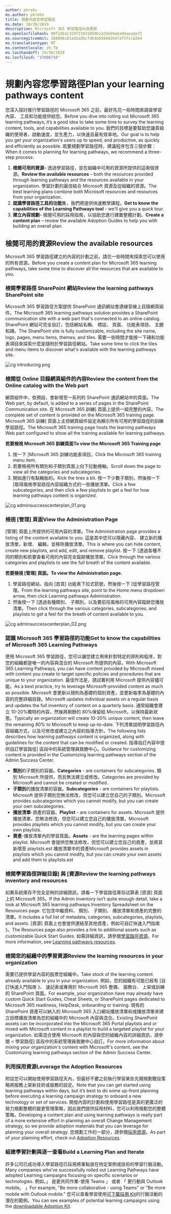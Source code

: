 ```yaml
---
author: pkrebs
ms.author: pkrebs
title: 規劃內容您學習路徑
ms.date: 10/20/2019
description: Microsoft 365 學習路徑內容更新
ms.openlocfilehash: 90f2db3c320f23931059b12d3eb9a6a9daeada72
ms.sourcegitcommit: 3b8896c81ad2adbcfdbda658482847af5fccb264
ms.translationtype: MT
ms.contentlocale: zh-TW
ms.lasthandoff: 10/30/2019
ms.locfileid: "37886710"
---
```

# <a name="plan-your-learning-pathways-content"></a><span data-ttu-id="cfaf4-103">規劃內容您學習路徑</span><span class="sxs-lookup"><span data-stu-id="cfaf4-103">Plan your learning pathways content</span></span>
<span data-ttu-id="cfaf4-104">您深入探討推行學習路徑的 Microsoft 365 之前，最好先花一些時間來調查學習內容、 工具和功能提供給您。</span><span class="sxs-lookup"><span data-stu-id="cfaf4-104">Before you dive into rolling out Microsoft 365 learning pathways, it’s a good idea to take some time to survey the learning content, tools, and capabilities available to you.</span></span> <span data-ttu-id="cfaf4-105">我們的目標是要幫助您讓貴組織的使用者，啟動速度，並生產力，以快速且最有效率地。</span><span class="sxs-lookup"><span data-stu-id="cfaf4-105">Our goal is to help you get your organization's users up to speed, and productive, as quickly and efficiently as possible.</span></span> <span data-ttu-id="cfaf4-106">若要規劃學習路徑時，建議程序包含三個步驟：</span><span class="sxs-lookup"><span data-stu-id="cfaf4-106">When it comes to planning for learning pathways, we recommend a three-step process:</span></span>

1. <span data-ttu-id="cfaf4-107">**檢閱可用的資源**– 透過學習路徑，並在組織中可用的資源所提供的這兩個資源。</span><span class="sxs-lookup"><span data-stu-id="cfaf4-107">**Review the available resources** – both the resources provided through learning pathways and the resources available in your organization.</span></span> <span data-ttu-id="cfaf4-108">學習計劃的最佳結合 Microsoft 資源及從組織的資源。</span><span class="sxs-lookup"><span data-stu-id="cfaf4-108">The best learning plans combine both Microsoft resources and resources from your organization.</span></span>
2. <span data-ttu-id="cfaf4-109">**認識學習路徑工具的功能**集，我們將提供快速教學課程。</span><span class="sxs-lookup"><span data-stu-id="cfaf4-109">**Get to know the capabilities of the Learning Pathways tool** - we'll give you a quick tour.</span></span> 
3. <span data-ttu-id="cfaf4-110">**建立內容規劃**– 檢閱可用的採用指南，以協助您進行建置整體計劃。</span><span class="sxs-lookup"><span data-stu-id="cfaf4-110">**Create a content plan** – review the available Adoption Guides to help you with building an overall plan.</span></span>

## <a name="review-the-available-resources"></a><span data-ttu-id="cfaf4-111">檢閱可用的資源</span><span class="sxs-lookup"><span data-stu-id="cfaf4-111">Review the available resources</span></span>
<span data-ttu-id="cfaf4-112">Microsoft 365 學習路徑建立的內容的計劃之前，請花一些時間來探索您可以使用的所有資源。</span><span class="sxs-lookup"><span data-stu-id="cfaf4-112">Before you create a content plan for Microsoft 365 learning pathways, take some time to discover all the resources that are available to you.</span></span>  

### <a name="review-the-learning-pathways-sharepoint-site"></a><span data-ttu-id="cfaf4-113">檢閱學習路徑 SharePoint 網站</span><span class="sxs-lookup"><span data-stu-id="cfaf4-113">Review the learning pathways SharePoint site</span></span>
<span data-ttu-id="cfaf4-114">Microsoft 365 學習路徑方案提供 SharePoint 通訊網站會連線至線上目錄網頁組件。</span><span class="sxs-lookup"><span data-stu-id="cfaf4-114">The Microsoft 365 learning pathways solution provides a SharePoint communication site with a web part that's connected to an online catalog.</span></span> <span data-ttu-id="cfaf4-115">SharePoint 網站可完全自訂，包括網站名稱、 標誌、 頁面、 功能表項目、 主題和磚。</span><span class="sxs-lookup"><span data-stu-id="cfaf4-115">The SharePoint site is fully customizable, including the site name, logo, pages, menu items, themes, and tiles.</span></span> <span data-ttu-id="cfaf4-116">需要一些時間才能按一下磚和功能表項目來探索什麼是隨附於學習路徑網站。</span><span class="sxs-lookup"><span data-stu-id="cfaf4-116">Take some time to click the tiles and menu items to discover what's available with the learning pathways site.</span></span>

![cg introducing.png](media/cg-introducing.png)

### <a name="review-the-content-from-the-online-catalog-with-the-web-part"></a><span data-ttu-id="cfaf4-118">檢閱從 Online 目錄網頁組件的內容</span><span class="sxs-lookup"><span data-stu-id="cfaf4-118">Review the content from the Online catalog with the Web part</span></span>
<span data-ttu-id="cfaf4-119">網頁組件中，依預設，會新增至一系列的 SharePoint 通訊網站中的頁面。</span><span class="sxs-lookup"><span data-stu-id="cfaf4-119">The Web part, by default, is added to a series of pages in the SharePoint Communication site.</span></span> <span data-ttu-id="cfaf4-120">在 Microsoft 365 訓練] 頁面上提供一組完整的內容。</span><span class="sxs-lookup"><span data-stu-id="cfaf4-120">The complete set of content is provided on the Microsoft 365 training page.</span></span> <span data-ttu-id="cfaf4-121">Microsoft 365 訓練] 頁面上主控網頁組件設定為顯示所有可用的學習路徑的訓練學習路徑。</span><span class="sxs-lookup"><span data-stu-id="cfaf4-121">The Microsoft 365 training page hosts the learning pathways Web part configured to show all the training available for learning pathways.</span></span> 

<span data-ttu-id="cfaf4-122">**若要檢視 Microsoft 365 訓練頁面**</span><span class="sxs-lookup"><span data-stu-id="cfaf4-122">**To view the Microsoft 365 Training page**</span></span>
1. <span data-ttu-id="cfaf4-123">按一下 [Microsoft 365 訓練功能表項目。</span><span class="sxs-lookup"><span data-stu-id="cfaf4-123">Click the Microsoft 365 training menu item.</span></span> 
1. <span data-ttu-id="cfaf4-124">若要檢視所有類別和子類別頁面上向下拉動捲軸。</span><span class="sxs-lookup"><span data-stu-id="cfaf4-124">Scroll down the page to view all the categories and subcategories.</span></span>
2. <span data-ttu-id="cfaf4-125">開始進行有點輪胎的。</span><span class="sxs-lookup"><span data-stu-id="cfaf4-125">Kick the tires a bit.</span></span> <span data-ttu-id="cfaf4-126">按一下少數子類別，然後按一下 [取得風格學習路徑內容組織方式的一些播放清單。</span><span class="sxs-lookup"><span data-stu-id="cfaf4-126">Click a few subcategories, and then click a few playlists to get a feel for how learning pathways content is organized.</span></span> 

![cg adminsuccesscenterplan_01.png](media/cg-adminsuccesscenterplan_01.png)

### <a name="view-the-administration-page"></a><span data-ttu-id="cfaf4-128">檢視 [管理] 頁面</span><span class="sxs-lookup"><span data-stu-id="cfaf4-128">View the Administration Page</span></span>
<span data-ttu-id="cfaf4-129">[管理] 頁面上所提供的可用內容的清單。</span><span class="sxs-lookup"><span data-stu-id="cfaf4-129">The Administration page provides a listing of the content available to you.</span></span> <span data-ttu-id="cfaf4-130">這是其中您可以隱藏內容、 建立新的播放清單，新增、 編輯，並移除播放清單。</span><span class="sxs-lookup"><span data-stu-id="cfaf4-130">This is where you can hide content, create new playlists, and add, edit, and remove playlist.</span></span> <span data-ttu-id="cfaf4-131">按一下 [透過各種不同的類別和若要查看可用的內容完全蹤跡播放清單。</span><span class="sxs-lookup"><span data-stu-id="cfaf4-131">Click through the various categories and playlists to see the full breath of the content available.</span></span> 

<span data-ttu-id="cfaf4-132">**若要檢視 [管理] 頁面。**</span><span class="sxs-lookup"><span data-stu-id="cfaf4-132">**To view the Administration page.**</span></span>
1. <span data-ttu-id="cfaf4-133">學習路徑網站，指向 [首頁] 功能表下拉式箭號，然後按一下 [從學習路徑管理。</span><span class="sxs-lookup"><span data-stu-id="cfaf4-133">From the learning pathways site, point to the Home menu dropdown arrow, then click Learning pathways Administration.</span></span>  
2. <span data-ttu-id="cfaf4-134">然後按一下 [透過各種類別、 子類別，以及要前往風格的可用內容蹤跡您播放清單。</span><span class="sxs-lookup"><span data-stu-id="cfaf4-134">Then click through the various categories, subcategories, and playlists to get a feel for the breath of content available to you.</span></span> 

![cg adminsuccesscenterplan_02.png](media/cg-adminsuccesscenterplan_02.png)

### <a name="get-to-know-the-capabilities-of-microsoft-365-learning-pathways"></a><span data-ttu-id="cfaf4-136">認識 Microsoft 365 學習路徑的功能</span><span class="sxs-lookup"><span data-stu-id="cfaf4-136">Get to know the capabilities of Microsoft 365 Learning Pathways</span></span>
<span data-ttu-id="cfaf4-137">使用 Microsoft 365 學習路徑，您可以讓您建立用來針對特定的原則和程序，對您的組織都是唯一的內容與混合的 Microsoft 所提供的內容。</span><span class="sxs-lookup"><span data-stu-id="cfaf4-137">With Microsoft 365 Learning Pathways, you can have content provided by Microsoft mixed with content you create to target specific policies and procedures that are unique to your organization.</span></span> <span data-ttu-id="cfaf4-138">最佳作法是，請試著利用 Microsoft 提供內容儘可能。</span><span class="sxs-lookup"><span data-stu-id="cfaf4-138">As a best practice, try to leverage Microsoft-provided content as much as possible.</span></span> <span data-ttu-id="cfaf4-139">Microsoft 會更新以規則為基礎的個別資產，並更新每季為基礎的內容的完整詳細目錄。</span><span class="sxs-lookup"><span data-stu-id="cfaf4-139">Microsoft updates individual assets on a regular basis and updates the full inventory of content on a quarterly basis.</span></span> <span data-ttu-id="cfaf4-140">通常組織會建立 10-20%獨特的內容，然後將剩餘的 80%保留給 Microsoft，以保持最新狀態。</span><span class="sxs-lookup"><span data-stu-id="cfaf4-140">Typically an organization will create 10-20% unique content, then leave the remaining 80% to Microsoft to keep up-to-date.</span></span> <span data-ttu-id="cfaf4-141">下列清單說明學習路徑內容組織方式，以及可修改或建立之內容的指導方針。</span><span class="sxs-lookup"><span data-stu-id="cfaf4-141">The following lists describes how learning pathways content is organized, along with guidelines for the content that can be modified or created.</span></span> <span data-ttu-id="cfaf4-142">指導自訂內容中提供自訂學習路徑] 區段中的系統管理員致勝中心。</span><span class="sxs-lookup"><span data-stu-id="cfaf4-142">Guidance for customizing content is provided in the Customizing learning pathways section of the Admin Success Center.</span></span>

- <span data-ttu-id="cfaf4-143">**類別**的子類別的容器。</span><span class="sxs-lookup"><span data-stu-id="cfaf4-143">**Categories** - are containers for subcategories.</span></span> <span data-ttu-id="cfaf4-144">類別 Microsoft 所提供，而且無法建立或修改。</span><span class="sxs-lookup"><span data-stu-id="cfaf4-144">Categories are provided by Microsoft and cannot be created or modified.</span></span>
- <span data-ttu-id="cfaf4-145">**子類別**的播放清單的容器。</span><span class="sxs-lookup"><span data-stu-id="cfaf4-145">**Subcategories** - are containers for playlists.</span></span> <span data-ttu-id="cfaf4-146">Microsoft 提供子類別您無法修改，但您可以建立您自己的子類別。</span><span class="sxs-lookup"><span data-stu-id="cfaf4-146">Microsoft provides subcategories which you cannot modify, but you can create your own subcategories.</span></span> 
- <span data-ttu-id="cfaf4-147">**播放清單**-資產的容器。</span><span class="sxs-lookup"><span data-stu-id="cfaf4-147">**Playlist** - are containers for assets.</span></span> <span data-ttu-id="cfaf4-148">Microsoft 提供播放清單，您無法修改，但您可以建立您自己的播放清單。</span><span class="sxs-lookup"><span data-stu-id="cfaf4-148">Microsoft provides playlists which you cannot modify, but you can create your own playlists.</span></span>  
- <span data-ttu-id="cfaf4-149">**資產**-播放清單內的學習頁面。</span><span class="sxs-lookup"><span data-stu-id="cfaf4-149">**Assets** - are the learning pages within playlist.</span></span> <span data-ttu-id="cfaf4-150">Microsoft 會提供您無法修改，但您可以建立您自己的資產，並將其新增至 playlists.est 播放清單中的資產</span><span class="sxs-lookup"><span data-stu-id="cfaf4-150">Microsoft provides assets in playlists which you cannot modify, but you can create your own assets and add them to playlists.est</span></span>

### <a name="review-the-learning-pathways-inventory-and-resources"></a><span data-ttu-id="cfaf4-151">檢閱學習路徑詳細目錄] 與 [資源</span><span class="sxs-lookup"><span data-stu-id="cfaf4-151">Review the learning pathways inventory and resources</span></span>
<span data-ttu-id="cfaf4-152">如果系統庫存不完全足夠的詳細資訊，請看一下學習路徑庫存試算表 [資源] 頁面上的 Microsoft 365。</span><span class="sxs-lookup"><span data-stu-id="cfaf4-152">If the Admin inventory isn’t quite enough detail, take a look at Microsoft 365 learning pathways Inventory Spreadsheet on the Resources page.</span></span> <span data-ttu-id="cfaf4-153">它包含中繼資料、 類別、 子類別、 播放清單和資產的完整的清單。</span><span class="sxs-lookup"><span data-stu-id="cfaf4-153">It includes a full list of metadata, categories, subcategories, playlists, and assets.</span></span> <span data-ttu-id="cfaf4-154">[資源] 頁面上也會提供連結至其他資產，例如可自訂快速入門指南 》。</span><span class="sxs-lookup"><span data-stu-id="cfaf4-154">The Resources page also provides a link to additional assets such as customizable Quick Start Guides.</span></span> <span data-ttu-id="cfaf4-155">如需詳細資訊，請參閱[學習路徑資源](custom_plancontent_resources.md)。</span><span class="sxs-lookup"><span data-stu-id="cfaf4-155">For more information, see [Learning pathways resources](custom_plancontent_resources.md).</span></span>

### <a name="review-the-learning-resources-in-your-organization"></a><span data-ttu-id="cfaf4-156">檢閱您的組織中的學習資源</span><span class="sxs-lookup"><span data-stu-id="cfaf4-156">Review the learning resources in your organization</span></span>
<span data-ttu-id="cfaf4-157">需要已提供學習內容的股票您組織中。</span><span class="sxs-lookup"><span data-stu-id="cfaf4-157">Take stock of the learning content already available to you in your organization.</span></span>
<span data-ttu-id="cfaf4-158">例如，您的組織有可能已經有 [自訂快速入門指南 》、 速記表或專用於 Microsoft 365 整備、 服務台、 上架或訓練的 SharePoint 頁面。</span><span class="sxs-lookup"><span data-stu-id="cfaf4-158">For example, your organization have may already have custom Quick Start Guides, Cheat Sheets, or SharePoint pages dedicated to Microsoft 365 readiness, HelpDesk, onboarding or training.</span></span> <span data-ttu-id="cfaf4-159">現有的 SharePoint 資產可以納入的 Microsoft 365 入口網站播放清單和或播放清單來建立目標播放清單為您的組織中的 Microsoft 內容與混合。</span><span class="sxs-lookup"><span data-stu-id="cfaf4-159">Existing SharePoint assets can be incorporated into the Microsoft 365 Portal playlists and or mixed with Microsoft content in a playlist to build a targeted playlist for your organization.</span></span> <span data-ttu-id="cfaf4-160">如需混合使用 Microsoft 的內容與您的組織內容的詳細資訊，請參閱 < 學習路徑] 區段中的系統管理員致勝中心自訂。</span><span class="sxs-lookup"><span data-stu-id="cfaf4-160">For more information about mixing your organization's content with Microsoft's content, see the Customizing learning pathways section of the Admin Success Center.</span></span>

### <a name="leverage-the-adoption-resources"></a><span data-ttu-id="cfaf4-161">利用採用資源</span><span class="sxs-lookup"><span data-stu-id="cfaf4-161">Leverage the Adoption Resources</span></span>
<span data-ttu-id="cfaf4-162">附註您可以開始使用學習路徑天內，但最好不要之前執行學習某些先期規劃戰役策略將服務上架新技術或服務的設定。</span><span class="sxs-lookup"><span data-stu-id="cfaf4-162">Note that you can get started using learning pathways within days, but it’s best to do some up-front planning before executing a learning campaign strategy to onboard a new technology or set of services.</span></span> <span data-ttu-id="cfaf4-163">開發內容的計劃和使用學習路徑是真的更廣泛的努力規劃整體的變更管理策略，因此我們提供採用材料，您可以利用規劃您的整體策略。</span><span class="sxs-lookup"><span data-stu-id="cfaf4-163">Developing a content plan and using learning pathways is really part of a more extensive effort in planning an overall Change Management strategy, so we provide adoption materials that you can leverage for planning your overall strategy.</span></span> <span data-ttu-id="cfaf4-164">您規劃工作的一部分，請參閱[採用資源](https://resources.techcommunity.microsoft.com/adoption/)。</span><span class="sxs-lookup"><span data-stu-id="cfaf4-164">As part of your planning effort, check out [Adoption Resources](https://resources.techcommunity.microsoft.com/adoption/).</span></span>

### <a name="build-a-learning-plan-and-iterate"></a><span data-ttu-id="cfaf4-165">組建學習計劃與逐一查看</span><span class="sxs-lookup"><span data-stu-id="cfaf4-165">Build a Learning Plan and Iterate</span></span> 
<span data-ttu-id="cfaf4-166">許多公司已成功導入學習路徑已採用將重點放在特定案例或技術的學習行銷活動。</span><span class="sxs-lookup"><span data-stu-id="cfaf4-166">Many companies who’ve successfully rolled out Learning Pathways have adopted Learning campaigns focusing on specific scenarios or technologies.</span></span> <span data-ttu-id="cfaf4-167">例如，」 是更共同作業-使用 Teams 」 或者 「 更行動與 Outlook mobile。 」</span><span class="sxs-lookup"><span data-stu-id="cfaf4-167">For example, "Be more collaborative - using Teams" or “Be more mobile with Outlook mobile.”</span></span> <span data-ttu-id="cfaf4-168">您可以查看學習使用[可下載採用 Kit](https://resources.techcommunity.microsoft.com/adoption/)的行銷活動的潛在的範例。</span><span class="sxs-lookup"><span data-stu-id="cfaf4-168">You can see examples of potential learning campaigns using the [downloadable Adoption Kit](https://resources.techcommunity.microsoft.com/adoption/).</span></span>


 
